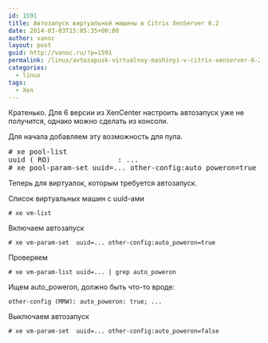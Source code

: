 ```yaml
---
id: 1591
title: Автозапуск виртуальной машины в Citrix XenServer 6.2
date: 2014-03-03T15:05:35+00:00
author: vanoc
layout: post
guid: http://vanoc.ru/?p=1591
permalink: /linux/avtozapusk-virtualnoy-mashinyi-v-citrix-xenserver-6-2/
categories:
  - linux
tags:
  - Xen
---
```

Кратенько. Для 6 версии из XenCenter настроить автозапуск уже не получится, однако можно сделать из консоли.

Для начала добавляем эту возможность для пула. 

<pre># xe pool-list
uuid ( RO)                : ...
# xe pool-param-set uuid=... other-config:auto_poweron=true</pre>

Теперь для виртуалок, которым требуется автозапуск.

Список виртуальных машин с uuid-ами
  
`# xe vm-list`
  
Включаем автозапуск
  
`# xe vm-param-set  uuid=... other-config:auto_poweron=true`
  
Проверяем
  
`# xe vm-param-list uuid=... | grep auto_poweron`
  
Ищем auto_poweron, должно быть что-то вроде:
  
`other-config (MRW): auto_poweron: true; ...`

Выключаем автозапуск
  
`# xe vm-param-set  uuid=... other-config:auto_poweron=false`